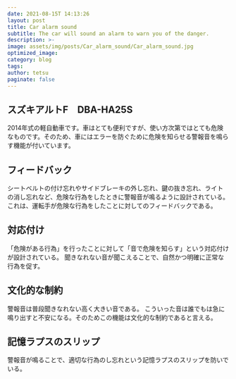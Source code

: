 ```yaml
---
date: 2021-08-15T 14:13:26
layout: post
title: Car alarm sound
subtitle: The car will sound an alarm to warn you of the danger.
description: >-
image: assets/img/posts/Car_alarm_sound/Car_alarm_sound.jpg
optimized_image: 
category: blog
tags: 
author: tetsu
paginate: false
---
```


## スズキアルトF　DBA-HA25S

2014年式の軽自動車です。車はとても便利ですが、使い方次第ではとても危険なものです。そのため、車にはエラーを防ぐために危険を知らせる警報音を鳴らす機能が付いています。


## フィードバック

シートベルトの付け忘れやサイドブレーキの外し忘れ、鍵の抜き忘れ、ライトの消し忘れなど、危険な行為をしたときに警報音が鳴るように設計されている。これは、運転手が危険な行為をしたことに対してのフィードバックである。

## 対応付け

「危険がある行為」を行ったことに対して「音で危険を知らす」という対応付けが設計されている。
聞きなれない音が聞こえることで、自然かつ明確に正常な行為を促す。


## 文化的な制約

警報音は普段聞きなれない高く大きい音である。
こういった音は誰でもは急に鳴り出すと不安になる。そのためこの機能は文化的な制約であると言える。


## 記憶ラプスのスリップ

警報音が鳴ることで、適切な行為のし忘れという記憶ラプスのスリップを防いでいる。